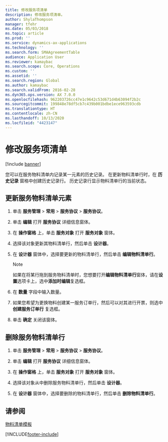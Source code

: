 ```yaml
---
title: 修改服务项清单
description: 修改服务项清单。
author: ShylaThompson
manager: tfehr
ms.date: 05/03/2018
ms.topic: article
ms.prod: ''
ms.service: dynamics-ax-applications
ms.technology: ''
ms.search.form: SMAAgreementTable
audience: Application User
ms.reviewer: kamaybac
ms.search.scope: Core, Operations
ms.custom: ''
ms.assetid: ''
ms.search.region: Global
ms.author: kamaybac
ms.search.validFrom: 2016-02-28
ms.dyn365.ops.version: AX 7.0.0
ms.openlocfilehash: 962203726cc47e1c9642c53d671d4b63094f2b2c
ms.sourcegitcommit: 199848e78df5cb7c439b001bdbe1ece963593cdb
ms.translationtype: HT
ms.contentlocale: zh-CN
ms.lasthandoff: 10/13/2020
ms.locfileid: "4423147"
---
```

# <a name="modify-a-service-bom"></a>修改服务项清单 

[!include [banner](../includes/banner.md)]


您可以在服务物料清单内记录某一元素的历史记录。 在更新物料清单行时，在 **历史记录** 窗格中创建历史记录行。 历史记录行显示物料清单行的当前状态。

## <a name="update-a-service-bom-element"></a>更新服务物料清单元素

1.  单击 **服务管理** \> **常用** \> **服务协议** \> **服务协议**。

2.  单击 **编辑** 打开 **服务协议** 详细信息窗体。

3.  在 **操作窗格** 上，单击 **服务对象** 打开 **服务对象** 窗体。

4.  选择该对象更新其物料清单行，然后单击 **设计器**。

5.  在 **设计器** 窗体中，选择要更新的物料清单行，然后单击 **编辑物料清单行**。
    
    > [!NOTE]
    > <P>如果在将某行拖到服务物料清单时，您想要打开<STRONG>编辑物料清单行</STRONG>窗体，请在<STRONG>设置</STRONG>选项卡上，选中<STRONG>添加时编辑</STRONG>复选框。</P>

6.  在 **数量** 字段中输入数量。

7.  如果您希望为更换物料创建某一服务订单行，然后可以对其进行开票，则选中 **创建服务订单行** 复选框。

8.  单击 **确定** 关闭该窗体。

## <a name="delete-a-service-bom-line"></a>删除服务物料清单行

1.  单击 **服务管理** \> **常用** \> **服务协议** \> **服务协议**。

2.  单击 **编辑** 打开 **服务协议** 详细信息窗体。

3.  在 **操作窗格** 上，单击 **服务对象** 打开 **服务对象** 窗体。

4.  选择该对象从中删除服务物料清单行，然后单击 **设计器**。

5.  在 **设计器** 窗体中，选择要删除的物料清单行，然后单击 **删除物料清单行**。

## <a name="see-also"></a>请参阅

[物料清单模板](template-boms.md)

  




[!INCLUDE[footer-include](../../includes/footer-banner.md)]